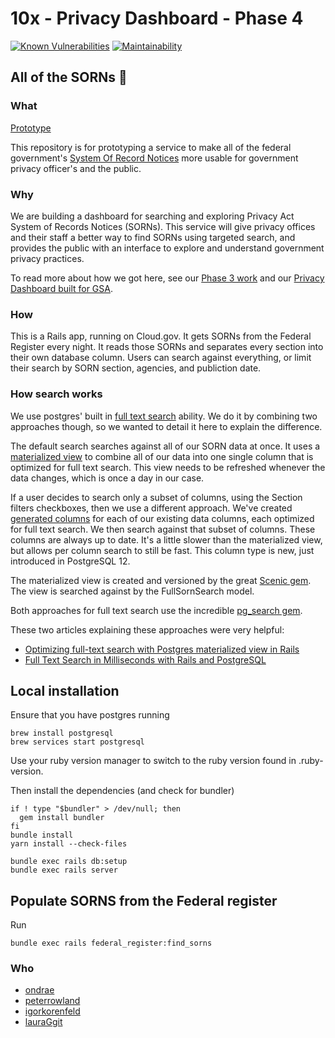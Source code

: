 # 10x - Privacy Dashboard - Phase 4

[![Known Vulnerabilities](https://snyk.io/test/github/18F/all_sorns/badge.svg)](https://snyk.io/test/github/18F/all_sorns)
[![Maintainability](https://api.codeclimate.com/v1/badges/c24db1125b3c714fbf9d/maintainability)](https://codeclimate.com/github/18F/all_sorns/maintainability)
## All of the SORNs 🎵

### What
[Prototype](https://all-sorns.app.cloud.gov)

This repository is for prototyping a service to make all of the federal government's [System Of Record Notices](https://www.gsa.gov/reference/gsa-privacy-program/systems-of-records-privacy-act) more usable for government privacy officer's and the public.

### Why
We are building a dashboard for searching and exploring Privacy Act System of Records Notices (SORNs). This service will give privacy offices and their staff a better way to find SORNs using targeted search, and provides the public with an interface to explore and understand government privacy practices.

To read more about how we got here, see our [Phase 3 work](https://github.com/18F/privacy-tools/blob/master/README.md) and our [Privacy Dashboard built for GSA](https://cg-9341b8ea-025c-4fe2-aa6c-850edbebc499.app.cloud.gov/site/18f/privacy-dashboard/).

### How
This is a Rails app, running on Cloud.gov. It gets SORNs from the Federal Register every night. It reads those SORNs and separates every section into their own database column. Users can search against everything, or limit their search by SORN section, agencies, and publiction date.

### How search works
We use postgres' built in [full text search](https://www.postgresql.org/docs/current/textsearch.html) ability. We do it by combining two approaches though, so we wanted to detail it here to explain the difference.

The default search searches against all of our SORN data at once. It uses a [materialized view](https://www.postgresql.org/docs/13/rules-materializedviews.html) to combine all of our data into one single column that is optimized for full text search. This view needs to be refreshed whenever the data changes, which is once a day in our case.

If a user decides to search only a subset of columns, using the Section filters checkboxes, then we use a different approach. We've created [generated columns](https://www.postgresql.org/docs/13/ddl-generated-columns.html) for each of our existing data columns, each optimized for full text search. We then search against that subset of columns. These columns are always up to date. It's a little slower than the materialized view, but allows per column search to still be fast. This column type is new, just introduced in PostgreSQL 12.

The materialized view is created and versioned by the great [Scenic gem](https://github.com/scenic-views/scenic). The view is searched against by the FullSornSearch model.

Both approaches for full text search use the incredible [pg_search gem](https://github.com/Casecommons/pg_search).

These two articles explaining these approaches were very helpful:
- [Optimizing full-text search with Postgres materialized view in Rails](https://caspg.com/blog/optimizing-full-text-search-with-postgres-materialized-view-in-rails)
- [Full Text Search in Milliseconds with Rails and PostgreSQL](https://pganalyze.com/blog/full-text-search-ruby-rails-postgres)


## Local installation

Ensure that you have postgres running
```
brew install postgresql
brew services start postgresql
```

Use your ruby version manager to switch to the ruby version found in .ruby-version.

Then install the dependencies (and check for bundler)
```
if ! type "$bundler" > /dev/null; then
  gem install bundler
fi
bundle install
yarn install --check-files

bundle exec rails db:setup
bundle exec rails server
```

## Populate SORNS from the Federal register
Run
```
bundle exec rails federal_register:find_sorns
```


### Who
- [ondrae](https://github.com/ondrae)
- [peterrowland](https://github.com/peterrowland)
- [igorkorenfeld](https://github.com/igorkorenfeld)
- [lauraGgit](https://github.com/lauraGgit)